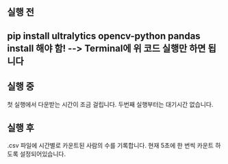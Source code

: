 ## 실행 전
pip install ultralytics opencv-python pandas
install 해야 함! --> Terminal에 위 코드 실행만 하면 됩니다
---
## 실행 중 
첫 실행에서 다운받는 시간이 조금 걸립니다. 두번째 실행부터는 대기시간 없습니다.

## 실행 후
.csv 파일에 시간별로 카운트된 사람의 수를 기록합니다.
현재 5초에 한 번씩 카운트 하도록 설정되어있습니다.
